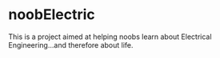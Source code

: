 # noobElectric

This is a project aimed at helping noobs learn about Electrical Engineering...and therefore about life.
